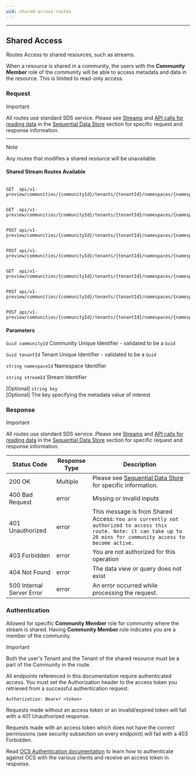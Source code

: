 ```yaml
---
uid: shared-access-routes
---
```


***

## Shared Access

Routes Access to shared resources, such as streams.

When a resource is shared in a community, the users with the **Community Member** role of the community will be able to access metadata and data in the resource. This is limited to read-only access.

### Request

> [!IMPORTANT]
>
> All routes use standard SDS service. Please see [Streams](xref:sdsStreams) and [API calls for reading data](xref:sdsReadingDataApi) in the [Sequential Data Store](xref:sds) section for specific request and response information.

***

> [!NOTE]
>
> Any routes that modifies a shared resource will be unavailable.

#### Shared Stream Routes Available

```text

GET  api/v1-preview/communities/{communityId}/tenants/{tenantId}/namespaces/{namespaceId}/streams/{streamId}

```

```text

GET  api/v1-preview/communities/{communityId}/tenants/{tenantId}/namespaces/{namespaceId}/streams/{streamId}/data/{*more} 

```

```text

POST api/v1-preview/communities/{communityId}/tenants/{tenantId}/namespaces/{namespaceId}/streams/{streamId}/data/Transform/{*more} 

```

```text

POST api/v1-preview/communities/{communityId}/tenants/{tenantId}/namespaces/{namespaceId}/streams/{streamId}/data/Join/{*more} 

```

```text

GET  api/v1-preview/communities/{communityId}/tenants/{tenantId}/namespaces/{namespaceId}/streams/{streamId}/metadata

```

```text

POST api/v1-preview/communities/{communityId}/tenants/{tenantId}/namespaces/{namespaceId}/streams/{streamId}/metadata/{key}

```

```text

POST api/v1-preview/communities/{communityId}/tenants/{tenantId}/namespaces/{namespaceId}/streams/{streamId}/tags

```

#### Parameters

`Guid communityId`
Community Unique Identifier - validated to be a `Guid`

`Guid tenantId`
Tenant Unique Identifier - validated to be a `Guid`

`string namespaceId`
Namespace Identifier

`string streamId`
Stream Identifier

[Optional] `string key`  
[Optional] The key specifying the metadata value of interest  

### Response

> [!IMPORTANT]
>
> All routes use standard SDS service. Please see [Streams](xref:sdsStreams) and [API calls for reading data](xref:sdsReadingDataApi) in the [Sequential Data Store](xref:sds) section for specific request and response information.

| Status Code               | Response Type | Description                                                                                                                                                         |
|---------------------------|---------------|---------------------------------------------------------------------------------------------------------------------------------------------------------------------|
| 200 OK                    | Multiple      | Please see [Sequential Data Store](xref:sds) for specific information.                                                                                              |
| 400 Bad Request           | error         | Missing or invalid inputs                                                                                                                                           |
| 401 Unauthorized          | error         | This message is from Shared Access: `You are currently not authorized to access this route. Note: it can take up to 20 mins for community access to become active.` |
| 403 Forbidden             | error         | You are not authorized for this operation                                                                                                                           |
| 404 Not Found             | error         | The data view or query does not exist                                                                                                                               |
| 500 Internal Server Error | error         | An error occurred while processing the request.                                                                                                                     |

### Authentication

Allowed for specific **Community Member** role for community where the stream is shared. Having **Community Member** role indicates you are a member of the community.

> [!IMPORTANT]
>
> Both the user's Tenant and the Tenant of the shared resource must be a part of the Community in the route.

All endpoints referenced in this documentation require authenticated access. You must set the Authorization header to the access token you retrieved from a successful authentication request.

`Authorization: Bearer <token>`

Requests made without an access token or an invalid/expired token will fail with a 401 Unauthorized response.

Requests made with an access token which does not have the correct permissions (see security subsection on every endpoint) will fail with a 403 Forbidden.

Read [OCS Authentication documentation](https://github.com/osisoft/OSI-Samples-OCS/blob/master/docs/AUTHENTICATION_README.md) to learn how to authenticate against OCS with the various clients and receive an access token in response.
